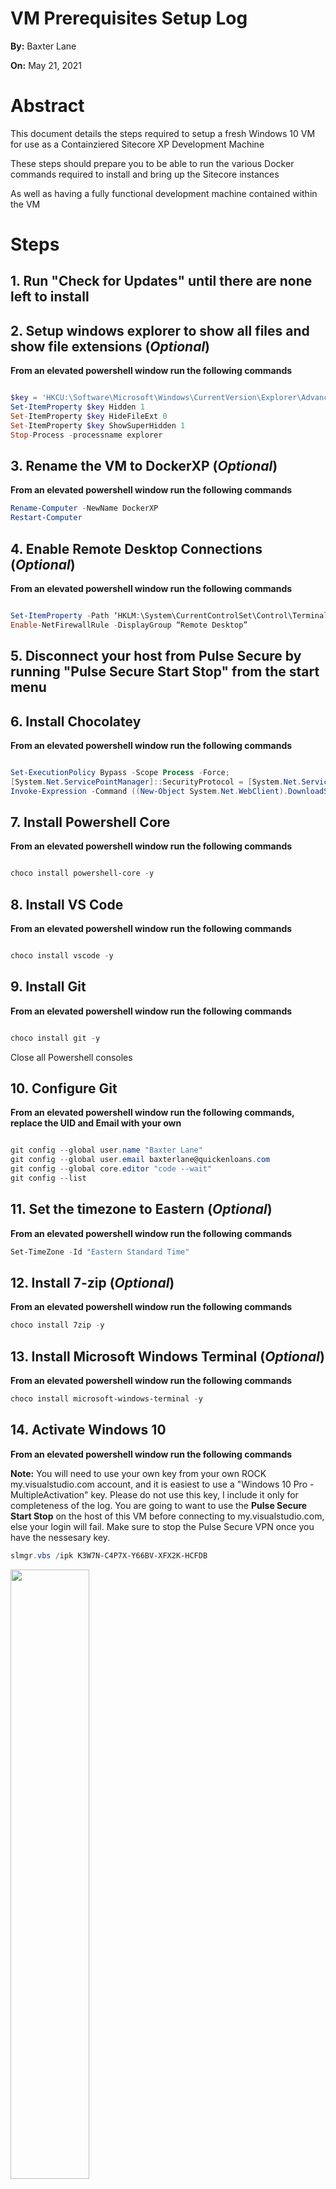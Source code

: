 # VM Prerequisites Setup Log

**By:** Baxter Lane

**On:** May 21, 2021

# Abstract

This document details the steps required to setup a fresh Windows 10 VM for use
as a Containziered Sitecore XP Development Machine 

These steps should prepare you to be able to run the various Docker commands required
to install and bring up the Sitecore instances

As well as having a fully functional development machine contained within the VM

# Steps

<h2>1. Run "Check for Updates" until there are none left to install</h2>

<h2>2. Setup windows explorer to show all files and show file extensions (<em>Optional</em>)</h2>

**From an elevated powershell window run the following commands**

```Powershell

$key = 'HKCU:\Software\Microsoft\Windows\CurrentVersion\Explorer\Advanced'
Set-ItemProperty $key Hidden 1
Set-ItemProperty $key HideFileExt 0
Set-ItemProperty $key ShowSuperHidden 1
Stop-Process -processname explorer

```

<h2>3. Rename the VM to DockerXP (<em>Optional</em>)</h2>

**From an elevated powershell window run the following commands**

```Powershell
Rename-Computer -NewName DockerXP
Restart-Computer
```

<h2>4. Enable Remote Desktop Connections (<em>Optional</em>)</h2>

**From an elevated powershell window run the following commands**

```Powershell

Set-ItemProperty -Path ‘HKLM:\System\CurrentControlSet\Control\Terminal Server’-name “fDenyTSConnections” -Value 0
Enable-NetFirewallRule -DisplayGroup “Remote Desktop”

```

<h2>5. Disconnect your host from Pulse Secure by running "Pulse Secure Start Stop" from the start menu</h2>

<h2>6. Install Chocolatey</h2>

**From an elevated powershell window run the following commands**

```Powershell

Set-ExecutionPolicy Bypass -Scope Process -Force; 
[System.Net.ServicePointManager]::SecurityProtocol = [System.Net.ServicePointManager]::SecurityProtocol -bor 3072; 
Invoke-Expression -Command ((New-Object System.Net.WebClient).DownloadString('https://chocolatey.org/install.ps1'))

```

<h2>7. Install Powershell Core</h2>

**From an elevated powershell window run the following commands**

```Powershell

choco install powershell-core -y

```

<h2>8. Install VS Code</h2>

**From an elevated powershell window run the following commands**

```Powershell

choco install vscode -y

```

<h2>9. Install Git</h2>

**From an elevated powershell window run the following commands**

```Powershell

choco install git -y

```

Close all Powershell consoles

<h2>10. Configure Git</h2>

**From an elevated powershell window run the following commands, replace the UID and Email with your own**

```Powershell

git config --global user.name "Baxter Lane"
git config --global user.email baxterlane@quickenloans.com
git config --global core.editor "code --wait"
git config --list

```

<h2>11. Set the timezone to Eastern (<em>Optional</em>)</h2>

**From an elevated powershell window run the following commands**

```Powershell
Set-TimeZone -Id "Eastern Standard Time"
```

<h2>12. Install 7-zip (<em>Optional</em>)</h2>

**From an elevated powershell window run the following commands**

```Powershell
choco install 7zip -y
```

<h2>13. Install Microsoft Windows Terminal (<em>Optional</em>)</h2>

**From an elevated powershell window run the following commands**

```Powershell
choco install microsoft-windows-terminal -y
```

<h2>14. Activate Windows 10</h2>

**From an elevated powershell window run the following commands**

**Note:** You will need to use your own key from your own ROCK my.visualstudio.com account, and it is easiest
to use a "Windows 10 Pro - MultipleActivation" key. Please do not use this key, I include it only for completeness of the log. 
You are going to want to use the **Pulse Secure Start Stop** on the host of this VM before connecting to my.visualstudio.com,
else your login will fail. Make sure to stop the Pulse Secure VPN once you have the nessesary key.  

```Powershell
slmgr.vbs /ipk K3W7N-C4P7X-Y66BV-XFX2K-HCFDB
```

<img src="images/Windows10ProductKeyInstalled.jpg" width="50%">

<h2>15. Install Node JS</h2>

**From an elevated powershell window run the following commands**

```Powershell
choco install nodejs -y
```

Close all of the powershell instances

Open Powershell as an Admin

Double check npm and node are installed

```Powershell
PS C:\Users\Baxter> node -v
v16.2.0
PS C:\Users\Baxter> npm -v
npm notice
npm notice New minor version of npm available! 7.13.0 -> 7.14.0
npm notice Changelog: https://github.com/npm/cli/releases/tag/v7.14.0
npm notice Run npm install -g npm@7.14.0 to update!
npm notice
7.13.0
```

<h2>16. Install Visual Studio 2019 Enterprise</h2>

**From an elevated powershell window run the following commands**

```Powershell

choco install visualstudio2019enterprise -y

```

<h2>17. Install VS 2019 Desktop Dev Workload and all Options</h2>

**From an elevated powershell window run the following commands**

```Powershell
choco install visualstudio2019-workload-manageddesktop --includeOptional -y
```

<h2>18. Install VS 2019 .Net Core Dev Workload and all Options</h2>

**From an elevated powershell window run the following commands**

```Powershell
choco install visualstudio2019-workload-netcoretools --includeOptional -y
```

Close all of your Powershell consoles

Reopen in Admin mode 

<h2>19. Install VS 2019 ASP .Net Workload and all Options</h2>

**From an elevated powershell window run the following commands**

```Powershell
choco install visualstudio2019-workload-netweb --includeOptional -y
```

Close all of your Powershell consoles

Reopen in Admin mode 

<h2>20. Install VS 2019 Node JS Workload and all Options</h2>

**From an elevated powershell window run the following commands**

```Powershell
choco install visualstudio2019-workload-node --includeOptional -y
```

<h2>21. Install VS 2019 Extension Dev Workload and all Options (<em>Optional</em>)</h2>

**From an elevated powershell window run the following commands**

```Powershell
choco install visualstudio2019-workload-visualstudioextension --includeOptional -y
```

<h2>22. Manually Configure Visual Studio 2019</h2>

<h3>22.1. Get the product key from your MSDN account</h3>  
    
* Connect the VPN with "Pulse Secure Start Stop"
* Navigate to https://my.visualstudio.com
* Login with your corporate account when/if prompted 
* Select Downloads
* Search Downloads for "Visual Studio 2019 Enterprise"
* Select "Get Key" Under a Visual Studio 2019 Enterprise download
* Copy the key for "Visual Studio Enterprise 2019 - Retail", save this key in a temp file
    * If no key is show Select "Claim Key" and then copy it 
        
<br>
<img src="images/GettingVS2019ProductKey.jpg" width="70%">

<h3>22.2. Enter your Key into Visual Studio 2019</h3>

* Open VS 2019
* Login with your corporate email address and password
* Choose your preferred them, Dark is the most common and recommended     
* Choose **continue without code** when prompted to open or create a project
* Choose Help -> Register Product from the main menu 

<br>
<img src="images/VS2019RegisterProduct.jpg" width="50%">

* Select "Unlock with a product key"
* Enter the product key obtained above and click apply 
    
<br>
<img src="images/RegisterVS2019WithAProductKey.jpg" width="50%">

* Disconnect the VPN with "Pulse Secure Start Stop" 

<h2>23. Install .Net SDK 4.8 (full)</h2>

**From an elevated powershell window run the following commands**

```Powershell
choco install netfx-4.8-devpack -y
```

<h2>24. Install .Net SDK 2.1</h2>

**From an elevated powershell window run the following commands**

```Powershell
choco install dotnetcore-2.1-sdk -y
```

<h2>25. Enabled Hyper-V on Windows 10</h2>

**From an elevated powershell window run the following commands**

```Powershell
Enable-WindowsOptionalFeature -Online -FeatureName:Microsoft-Hyper-V -All -NoRestart
Restart-Computer
```

<h2>26. Manually Enable and Install WSL2</h2>

**These steps come from the following article**

[Windows Subsystem for Linux Installation Guide for Windows 10](https://docs.microsoft.com/en-us/windows/wsl/install-win10#manual-installation-steps)

Following the **Manual Installation Steps** since the version of windows isn't compatible with the Insider Program steps

<h3>26.1. Enable the Windows Subsystem for Linux</h3>

**From an elevated powershell window run the following commands**

```Powerhsell
dism.exe /online /enable-feature /featurename:Microsoft-Windows-Subsystem-Linux /all /norestart
```

<h3>26.2. Enable Virtual Machine feature</h3>

<h4>26.2.1. From an elevated powershell window run the following commands</h4>

```Powerhsell
dism.exe /online /enable-feature /featurename:VirtualMachinePlatform /all /norestart
Restart-Computer
```

<h4> 26.2.1. From your VM Host, if it is Hyper-V, you will need to enable Nested Virtualization there as well</h4>

* Make sure the VM is off
* From an admin elevated powershell window run the following cmd

```Powershell
Set-VMProcessor -VMName <VMName> -ExposeVirtualizationExtensions $true
```

<h3>26.3. Download and Install the Linux kernel update package</h3>

Click on the below Link to download the install package

[WSL2 Linux kernel update package for x64 machines](https://wslstorestorage.blob.core.windows.net/wslblob/wsl_update_x64.msi)

**From an elevated powershell window run the following command**

Run through the install wizard after executing the below command

```Powershell
Start-Process "$Env:USERPROFILE\Downloads\wsl_update_x64.msi"
```

Once done with the installation wizard execute the following command

```Powershell
Restart-Computer
```

<h3>26.4. Set WSL 2 as your default version</h3>

**From an elevated powershell window run the following command**

```Powershell
wsl --set-default-version 2
```

<h3>26.5. Install a Linux Distro</h3>

* Open "Microsoft Store"
* Pick a Distro, I picked "Ubunto" and install it

**Ubuntu Installing from the Microsoft Store**

<img src="images/UbuntuInstalling.jpg">

* Reboot the VM
* Once it comes back up and you login to the VM Hit the windows key and search for and select Ubunto

**Ubuntu Installing after launching**

<img src="images/UbuntuInstallingAfterLaunch.jpg">

* Enter the username for your WSL2 Ubuntu instance
    * Note: Your user name can't have any caps in it, so BLane must be blane
* Enter a password 
* Reboot your computer

<h2>27. Install Docker Desktop</h2>

**From an elevated powershell window run the following commands**

```Powershell
choco install docker-desktop -y
Restart-Computer
```

<h2>28. Set your Repositories folder as an Environmental Variable</h2>

**From an elevated powershell window run the following commands**
**Note: If your repos path is different than the below, please change the $devReposFolder before running**

<h3>If your chosen repos folder isn't the one set below, change it before running the script</h3>

```Powershell
[string]$devReposFolder = "C:\Projects"
$devReposFolder = $devReposFolder.Trim()
If (!$devReposFolder.EndsWith([System.IO.Path]::DirectorySeparatorChar)) { $devReposFolder += [System.IO.Path]::DirectorySeparatorChar }
[Environment]::SetEnvironmentVariable("DevReposFolder", $devReposFolder ,"Machine")
```

Close and open your powershell console in Admin Mode

<h2>29. Clone the Global Server repo</h2>

Connect to the VPN by executing "Pulse Secure Start Stop" from this VMs host

**From an elevated powershell window run the following commands**

```Powershell

[string]$repoPath = $env:devReposFolder
If (Test-Path -Path $repoPath) { Write-Host("Repo Path already there") } else { New-Item -ItemType Directory -Path $repoPath; Write-Host("Creating Repo Path") }

Set-location -Path $repoPath

[string]$globalServerRepoName = "sitecore-global-components-server"
[string]$relativeGlobalRepoPath = ".$([System.IO.Path]::DirectorySeparatorChar)$($globalServerRepoName)$([System.IO.Path]::DirectorySeparatorChar)"
[string]$globalRepoUrl = "https://git.rockfin.com/marketing-web/$($globalServerRepoName).git"

if (!(Test-Path -Path $relativeGlobalRepoPath)){
    Write-Host("Cloning global repo.")
    Write-Host("   Url: $globalRepoUrl")
    Write-Host("   To Relative Path: $relativeGlobalRepoPath")
    git clone $globalRepoUrl
} else {
    Write-Host("The global server repo is already there, so no need to clone it")
}

```

Disconnect from the VPN by executing "Pulse Secure Start Stop" from this VMs host

<h2>30. Setup Powershell 5 and 7 as best for a Developer (<em>Optional</em>)</h2>

#### Do this in both Powershell 7 (pwsh) and Powershell 5 (powershell)
#### The exact same commands should be executed in both

```Powershell

Set-ExecutionPolicy -ExecutionPolicy RemoteSigned

Write-Warning("Ignore 'Module Repository 'PSGallery' exists.' error if you see it")
Register-PSRepository -Default
Install-Module Posh-Git -Force

[string]$allUsersAllHostsProfileScriptValue = @'

Write-Host "Setting up the all users all hosts Powershell Profile - at $([DateTime]::Now.ToShortTimeString())"

[string]$poshGitModuleName = "Posh-Git"
Write-Host("Loading up $poshGitModuleName")
Get-Command -Module $poshGitModuleName | Out-Null

Write-Host("-----------------------------")
Write-Host

'@

Set-Content -Path $PROFILE.AllUsersAllHosts -Value $allUsersAllHostsProfileScriptValue

[string]$allUsersCurrentHostProfileScriptValue = @'

Write-Host "Setting up the all users current hosts Powershell Profile - at $([DateTime]::Now.ToShortTimeString())"

[string]$startupPath = "C:\Projects"
Write-Host("Setting current location to $startupPath")
Set-Location -Path $startupPath

Write-Host("-----------------------------")
Write-Host

'@

Set-Content -Path $PROFILE.AllUsersCurrentHost -Value $allUsersCurrentHostProfileScriptValue

```

Close and open each console and you should see this now as the profiles are applied 

```Powershell


Setting up the all users all hosts Powershell Profile - at 1:29 PM
Adding the following module path to the PSModulePath: C:\Projects\baxter-w-lane\PSModules\
Loading up Posh-Git
-----------------------------

Setting up the all users current hosts Powershell Profile - at 1:29 PM
Setting current location to C:\Projects
-----------------------------

C:\Projects>

```

<h2>31. Install SVS (Sitecore for Visual Studio)</h2>

<h3>31.1. Request from your Lead a key for SVS</h3>

* Example Lead: Reddy, Yashita
* Example Lead Title: Team Leader, Engineering        
* Example Key: bahc-n9f-m0c-253n __(this one is used already, please don't use it again)__

<h3>31.2. Download Sitecore for Visual Studio 1.0.0.3 and Run through the Installation Wizard</h3> 

**From an elevated powershell window run the following commands**

```Powershell 

[string]$svsFileName = "SVS_1003"
[string]$svsInstallZipUri = "https://www.teamdevelopmentforsitecore.com/-/media/SVS/Files/Releases/$($svsFileName).zip"
[string]$directorySeparatorChar = [System.IO.Path]::DirectorySeparatorChar
[string]$svsInstallZipOutputPath = "$env:USERPROFILE$([System.IO.Path]::DirectorySeparatorChar)Downloads$([System.IO.Path]::DirectorySeparatorChar)$($svsFileName).zip"
[string]$svsInstallUnzippedFolderPath = "$($env:USERPROFILE)$($directorySeparatorChar)Downloads$($directorySeparatorChar)$($svsFileName)$($directorySeparatorChar)"
[string]$installWizardPath = "$($svsInstallUnzippedFolderPath)$($directorySeparatorChar)SVS_1.0.0.3$($directorySeparatorChar)SVS.VSIX.vsix"

If (!(Test-Path -Path $svsInstallZipOutputPath)) {
    Write-Host("Downloading SVS Install Zip")
    Write-Host("   From: $svsInstallZipUri")
    Write-Host("   To: $svsInstallZipOutputPath")
    Invoke-WebRequest -Uri $svsInstallZipUri -OutFile $svsInstallZipOutputPath
} else {
    Write-Host("The SVS Install Zip is already downloaded, so will not download again")
    Write-Host("   Current Path: $svsInstallZipOutputPath")
}

If (!(Test-Path -Path $svsInstallUnzippedFolderPath)) {
    Write-Host("Unzipped SVS Installation Zip")
    Write-Host("   From: $svsInstallZipOutputPath")
    Write-host("   To: $svsInstallUnzippedFolderPath")
    Expand-Archive -LiteralPath $svsInstallZipOutputPath -DestinationPath $svsInstallUnzippedFolderPath
} else {
    Write-Host("The SVS Install Zip has already been Unzipped, just going to use that folder instead")
    Write-Host("   Unzipped Folder Path: $svsInstallUnzippedFolderPath")
}

If (Test-Path -Path $installWizardPath) {
    Start-Process $installWizardPath
} else {
    Write-Error("Couldn't Find the installation wizard at $installWizardPath")
    Write-Warning("   You will have to go onto the Sitecore site and download and install it yourself")
}

```

**Run through the wizard to finish the installation**

<img src="images/InstallVSIXIntoVS2019.JPG" width="45%"/>

<h3>31.3. Open VS 2019</h3>

<img src="images/RunVS2019AsAnAdmin.JPG" width="40%"/>

<h3>31.4. Open Quicken.Global.sln from where you cloned the sitecore-global-components-server repo</h3>
* Repo Url: https://git.rockfin.com/marketing-web/sitecore-global-components-server

<img src="images/OpenQuickenGlobalSln.jpg" width="66%"/>

<h3>31.5. If you are prompted to enter a license key upon the solution opening in VS 2019</h3>
* See "Enter Your License Key" below for details

<h3>31.6. Open the Sitecore Module Explorer</h3>
  * Right click on the Quicken.Global solution in the Solutions Explorer
  <br>
  <img src="images/SitecoreModuleExplorerInSolutionContextMenu.JPG" width="66%"/>
  <br>
  <img src="images/SitecoreModuleExplorerViewLIcense.JPG" width="66%"/>

<h3>31.7. Enter Your License Key</h3>

**This Product is License To:** Quicken Loans 

**License Key:** Key obtained from the **Request from your Lead a key for SVS** step above

<img src="images/SVSPromptToEnterALicenseKey.jpg" width="66%"/>

<h3>31.8. Close VS 2019</h3>
<h3>31.9. Open VS 2019 back and open the Quicken.Global.sln again</h3>
<h3>31.10. If prompted to accept the license agreement for SVS, do so, if not close and open VS 2019 in admin mode again and open the Quicken.Global.sln again</h3>

**SVS License Agreement**

<img src="images/AcceptTheSVSLicenseAgreement.jpg" width="55%">

* Here is what the **Sitecore Module Explorer** will look like in Visual Studio 2019 Admin Mode when all is well with SVS

<img src="images/SitecoreModuleExplorerInSolutionSuccess.jpg" width="66%"/>

<h2>32. Rename .evn.example to .env</h2>

**From an elevated powershell window run the following commands**
<h1>fix 31 and finish work with env variable</h1>
```Powershell
Rename-Item -Path "$($env:devReposFolder)sitecore-global-components-server$([System.IO.Path]::DirectorySeparatorChar).env.example" -NewName .env
```

<h2>33. Setup SSH to allow remote connections from the VM Host to the VM</h2>

**From an elevated powershell window run the following commands**

```Powershell
Get-WindowsCapability -Online | Where-Object { $_.Name -like "*SSH.S*" } | Add-WindowsCapability -Online
Get-Service | Where-Object { $_.Description -like "*SSH*"  } | Set-Service -StartupType Automatic
Get-Service | Where-Object { $_.Description -like "*SSH*"  } | Start-Service
```

<h2>33. Run the Initialize Scripts required to start the docker build process</h2>

<h3>33.1 Run init.ps1</h3>

**From an elevated powershell window run the following commands**

```Powershell
Set-Location -Path "$($env:devReposFolder)sitecore-global-components-server$([System.IO.Path]::DirectorySeparatorChar)"
.\init1.ps1
```

**Output**

<img src="images/InitPS1Output.jpg" width="55%">

<h3>33.2 Run init.bat</h3>

<em><strong>From a <span style="color:red">non admin elevated cmd prompt</span> run the following commands one at a time</strong></em>

```bat
cd %devReposFolder%sitecore-global-components-server\
```

```bat
init2.bat
```

**Select yes when prompted**

<img src="images\mkcertSecurityWarning.jpg">

**Close the non elevated cmd window**

<h2>34. Enable Hyper-V containers</h2>

**From an elevated powershell window run the following commands**

```Powershell
Enable-WindowsOptionalFeature -Online -FeatureName $("Microsoft-Hyper-V", "Containers") -All -NoRestart
Restart-Computer
```

<h2>35. Switch Docker Container Type to Windows Containers</h2>

**From an elevated powershell window run the following commands**

```Powershell
function Test-IsDockerInWindowsContainerMode{

    [string[]]$dockerVersionArray = docker version

    [string]$serverString = "server:"
    [string]$engineString = "engine:"

    [string]$archString = "os/arch:"
    [string]$windowsArchValue = "windows/amd64"
    [string]$linuxArchValue = "linux/amd64"

    [bool]$foundServerSection = $false
    [bool]$foundEngineSection = $false

    foreach($curVersionLine in $dockerVersionArray){
        
        if($foundServerSection){

            if($foundEngineSection){

                if($curVersionLine.Trim().ToLower().StartsWith($archString)){

                    [string[]]$versionLineNameValueArrary = $curVersionLine.Split(":")

                    [string]$archVersionValue = $versionLineNameValueArrary[1].Trim().ToLower()

                    if($archVersionValue -eq $windowsArchValue){ 
                        return $true
                    } elseif ($archVersionValue -eq $linuxArchValue) {
                        return $false
                    } else {
                        Write-Warning("Found Architecture version line but can't determine if Linux or Windows! $curVersionLine.Trim()")
                        Write-Warning("   Expected Windows Value: $windowsArchValue")
                        Write-Warning("   Expected Linux Value: $linuxArchValue")
                        Write-Warning("   Actual Value: $archVersionValue")
                        break;
                    }

                }
            } else {

                if($curVersionLine.Trim().ToLower().StartsWith($engineString)){
                    $foundEngineSection = $true
                }
            }
        } else {
            
            if($curVersionLine.Trim().ToLower().StartsWith($serverString)){
                $foundServerSection = $true
            }
        }
    }

    throw "Could not determine Docker Container Mode!"
}

function Switch-DockerContainerMode{
    & 'C:\Program Files\Docker\Docker\DockerCli.exe' -SwitchDaemon
}
function Switch-DockerToWindowsContainers{

    if(Test-IsDockerInWindowsContainerMode){
        Write-Host("Docker is already in Windows Container Mode.")
    } else {
        Write-Host("Switching Docker to Windows Container Mode")
        Switch-DockerContainerMode
    }
}

Switch-DockerToWindowsContainers
```


























